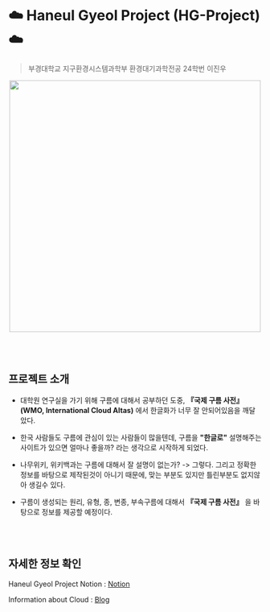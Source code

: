# ☁️ Haneul Gyeol Project (HG-Project) ☁️
> 부경대학교 지구환경시스템과학부 환경대기과학전공 24학번 이진우
> 
<p align="center"> <img src="https://github.com/user-attachments/assets/34b5bb06-2b6f-47d6-9a62-e67e5f89f6f2" width="500" height="500"> </p>

<br>
<br>

## 프로젝트 소개
- 대학원 연구실을 가기 위해 구름에 대해서 공부하던 도중, **『국제 구름 사전』 (WMO, International Cloud Altas)** 에서 한글화가 너무 잘 안되어있음을 깨달았다.
- 한국 사람들도 구름에 관심이 있는 사람들이 많을텐데, 구름을 **"한글로"** 설명해주는 사이트가 있으면 얼마나 좋을까? 라는 생각으로 시작하게 되었다.
- 나무위키, 위키백과는 구름에 대해서 잘 설명이 없는가?
  -> 그렇다. 그리고 정확한 정보를 바탕으로 제작된것이 아니기 때문에, 맞는 부분도 있지만 틀린부분도 없지않아 생길수 있다.
  
- 구름이 생성되는 원리, 유형, 종, 변종, 부속구름에 대해서 **『국제 구름 사전』** 을 바탕으로 정보를 제공할 예정이다.

<br>
<br>

## 자세한 정보 확인
Haneul Gyeol Project Notion : [Notion]

Information about Cloud : [Blog]

[Notion]: https://haneulgyeol.notion.site/1f05f5f657c580049a0cd5581ee9c0b7?v=1f05f5f657c580eeb434000c4db4ec1e&pvs=4

[Blog]: https://blog.naver.com/kevin6303
